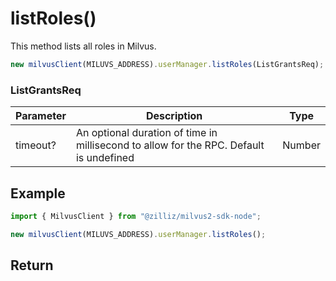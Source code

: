 # listRoles()

This method lists all roles in Milvus.

```javascript
new milvusClient(MILUVS_ADDRESS).userManager.listRoles(ListGrantsReq);
```

### ListGrantsReq

| Parameter | Description                                                                            | Type   |
| --------- | -------------------------------------------------------------------------------------- | ------ |
| timeout?  | An optional duration of time in millisecond to allow for the RPC. Default is undefined | Number |

## Example

```javascript
import { MilvusClient } from "@zilliz/milvus2-sdk-node";

new milvusClient(MILUVS_ADDRESS).userManager.listRoles();
```

## Return
